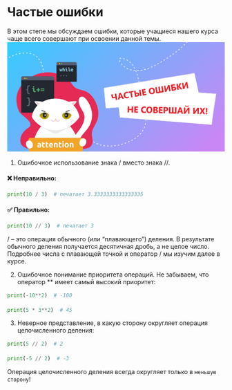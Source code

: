 # Частые ошибки

В этом степе мы обсуждаем ошибки, которые учащиеся нашего курса чаще всего совершают при освоении данной темы.
!["Dbeaver"](/stepic/beginers/1%20input_output/2_5/image1.png)

1. Ошибочное использование знака / вместо знака //.

#### ❌ Неправильно:

```python
print(10 / 3)  # печатает 3.3333333333333335
```

#### ✅ Правильно:

```python
print(10 // 3)  # печатает 3
```

/ – это операция обычного (или “плавающего”) деления. В результате обычного деления получается десятичная дробь, а не
целое число. Подробнее числа с плавающей точкой и оператор / мы изучим далее в курсе.

2. Ошибочное понимание приоритета операций. Не забываем, что оператор ** имеет самый высокий приоритет:
```python
print(-10**2)  # -100

print(5 * 3**2)  # 45
```

3. Неверное представление, в какую сторону округляет операция целочисленного деления:
```python
print(5 // 2)  # 2

print(-5 // 2)  # -3
```

Операция целочисленного деления всегда округляет только в `меньшую сторону`!